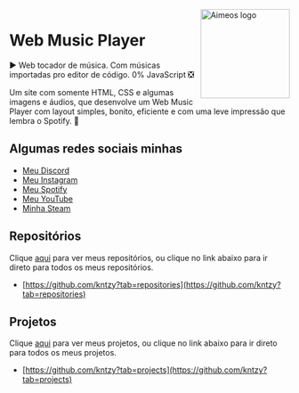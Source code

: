 <a href="https://open.spotify.com/user/8x0ksnv8ph7clfmsfii97mvhr?si=65289a05eb5b4d46">
    <img src="https://cdn-istoedinheiro-ssl.akamaized.net/wp-content/uploads/sites/17/2020/12/spotify-1280x720.jpg" alt="Aimeos logo" title="Aimeos" align="right" height="160" />
</a>

# Web Music Player
▶️ Web tocador de música. Com músicas importadas pro editor de código.
0% JavaScript ❎

Um site com somente HTML, CSS e algumas imagens e áudios, que desenvolve um Web Music Player com layout simples, bonito, eficiente e com uma leve impressão que lembra o Spotify. 🖤

## Algumas redes sociais minhas

- [Meu Discord](https://discord.bio/p/ekinotzy)
- [Meu Instagram](https://www.instagram.com/ekinotzy/)
- [Meu Spotify](https://open.spotify.com/user/8x0ksnv8ph7clfmsfii97mvhr?si=TLj4gIm2TQmX1RpbwOf9xQ)
- [Meu YouTube](https://www.youtube.com/channel/UCYKnOFW1gtvMUVO6GAPuRBw)
- [Minha Steam](https://steamcommunity.com/profiles/76561198992173125)

## Repositórios

Clique [aqui](https://github.com/kntzy?tab=repositories) para ver meus repositórios, ou clique no link abaixo para ir direto para todos os meus repositórios.
- [https://github.com/kntzy?tab=repositories](https://github.com/kntzy?tab=repositories)

## Projetos

Clique [aqui](https://github.com/kntzy?tab=projects) para ver meus projetos, ou clique no link abaixo para ir direto para todos os meus projetos.
- [https://github.com/kntzy?tab=projects](https://github.com/kntzy?tab=projects)
